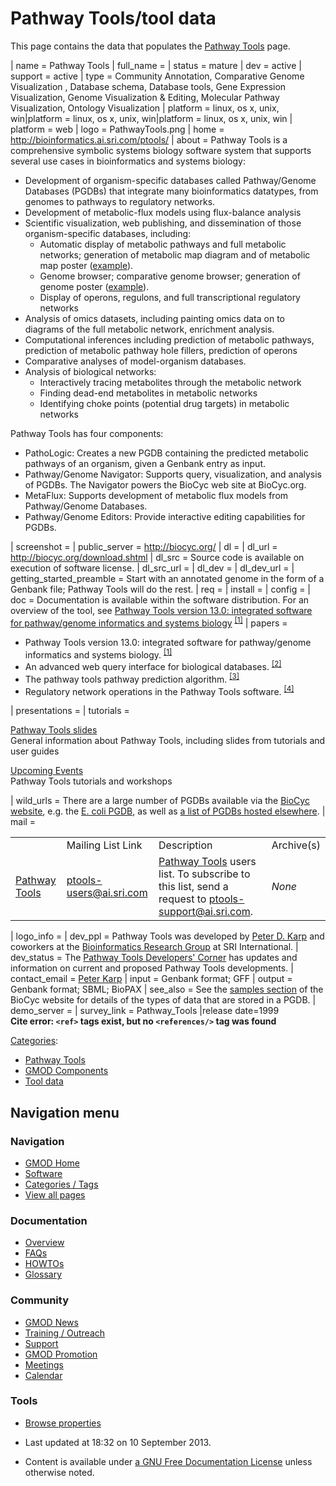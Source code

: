 



<span id="top"></span>


# <span dir="auto">Pathway Tools/tool data</span>









This page contains the data that populates the [Pathway
Tools](../Pathway_Tools.1 "Pathway Tools") page.

\| name = Pathway Tools \| full_name = \| status =
mature \| dev = active \| support = active \| type = Community
Annotation, Comparative Genome Visualization , Database schema, Database
tools, Gene Expression Visualization, Genome Visualization & Editing,
Molecular Pathway Visualization, Ontology Visualization \| platform =
linux, os x, unix, win\|platform = linux, os x, unix, win\|platform =
linux, os x, unix, win \| platform = web \| logo = PathwayTools.png \|
home =
<a href="http://bioinformatics.ai.sri.com/ptools/" class="external free"
rel="nofollow">http://bioinformatics.ai.sri.com/ptools/</a> \| about =
Pathway Tools is a comprehensive symbolic systems biology software
system that supports several use cases in bioinformatics and systems
biology:

- Development of organism-specific databases called Pathway/Genome
  Databases (PGDBs) that integrate many bioinformatics datatypes, from
  genomes to pathways to regulatory networks.
- Development of metabolic-flux models using flux-balance analysis
- Scientific visualization, web publishing, and dissemination of those
  organism-specific databases, including:
  - Automatic display of metabolic pathways and full metabolic networks;
    generation of metabolic map diagram and of metabolic map poster
    (<a href="http://bioinformatics.ai.sri.com/posters/ecoli-metab.pdf"
    class="external text" rel="nofollow">example</a>).
  - Genome browser; comparative genome browser; generation of genome
    poster
    (<a href="http://bioinformatics.ai.sri.com/posters/ecoli-genome.pdf"
    class="external text" rel="nofollow">example</a>).
  - Display of operons, regulons, and full transcriptional regulatory
    networks
- Analysis of omics datasets, including painting omics data on to
  diagrams of the full metabolic network, enrichment analysis.
- Computational inferences including prediction of metabolic pathways,
  prediction of metabolic pathway hole fillers, prediction of operons
- Comparative analyses of model-organism databases.
- Analysis of biological networks:
  - Interactively tracing metabolites through the metabolic network
  - Finding dead-end metabolites in metabolic networks
  - Identifying choke points (potential drug targets) in metabolic
    networks

Pathway Tools has four components:

- PathoLogic: Creates a new PGDB containing the predicted metabolic
  pathways of an organism, given a Genbank entry as input.
- Pathway/Genome Navigator: Supports query, visualization, and analysis
  of PGDBs. The Navigator powers the BioCyc web site at BioCyc.org.
- MetaFlux: Supports development of metabolic flux models from
  Pathway/Genome Databases.
- Pathway/Genome Editors: Provide interactive editing capabilities for
  PGDBs.

\| screenshot = \| public_server =
<a href="http://biocyc.org/" class="external free"
rel="nofollow">http://biocyc.org/</a> \| dl = \| dl_url =
<a href="http://biocyc.org/download.shtml" class="external free"
rel="nofollow">http://biocyc.org/download.shtml</a> \| dl_src = Source
code is available on execution of software license. \| dl_src_url = \|
dl_dev = \| dl_dev_url = \| getting_started_preamble = Start with an
annotated genome in the form of a Genbank file; Pathway Tools will do
the rest. \| req = \| install = \| config = \| doc = Documentation is
available within the software distribution. For an overview of the tool,
see <a href="http://www.ncbi.nlm.nih.gov/pubmed/19955237"
class="external text" rel="nofollow">Pathway Tools version 13.0:
integrated software for pathway/genome informatics and systems
biology</a> <sup>[\[1\]](#cite_note-PMID:19955237-1)</sup> \| papers =

- Pathway Tools version 13.0: integrated software for pathway/genome
  informatics and systems biology.
  <sup>[\[1\]](#cite_note-PMID:19955237-1)</sup>
- An advanced web query interface for biological databases.
  <sup>[\[2\]](#cite_note-PMID:20624715-2)</sup>
- The pathway tools pathway prediction algorithm.
  <sup>[\[3\]](#cite_note-PMID:22675592-3)</sup>
- Regulatory network operations in the Pathway Tools software.
  <sup>[\[4\]](#cite_note-PMID:22998532-4)</sup>

\| presentations = \| tutorials =

<a href="http://bioinformatics.ai.sri.com/ptools/" class="external text"
rel="nofollow">Pathway Tools slides</a>  
General information about Pathway Tools, including slides from tutorials
and user guides

<a href="http://bioinformatics.ai.sri.com/ptools/tutorial/"
class="external text" rel="nofollow">Upcoming Events</a>  
Pathway Tools tutorials and workshops

\| wild_urls = There are a large number of PGDBs available via the
<a href="http://biocyc.org" class="external text" rel="nofollow">BioCyc
website</a>, e.g. the
<a href="http://biocyc.org/ECOLI/" class="external text"
rel="nofollow">E. coli PGDB</a>, as well as
<a href="http://biocyc.org/otherpgdbs.shtml" class="external text"
rel="nofollow">a list of PGDBs hosted elsewhere</a>. \| mail =

|                                                     |                         |                                                                                                                                         |            |
| --------------------------------------------------- | ----------------------- | --------------------------------------------------------------------------------------------------------------------------------------- | ---------- |
|                                                     | Mailing List Link       | Description                                                                                                                             | Archive(s) |
| [Pathway Tools](../Pathway_Tools.1 "Pathway Tools") | ptools-users@ai.sri.com | [Pathway Tools](../Pathway_Tools.1 "Pathway Tools") users list. To subscribe to this list, send a request to ptools-support@ai.sri.com. | _None_     |

\| logo_info = \| dev_ppl = Pathway Tools was developed by
<a href="http://www.ai.sri.com/pkarp/" class="external text"
rel="nofollow">Peter D. Karp</a> and coworkers at the
<a href="http://bioinformatics.ai.sri.com/" class="external text"
rel="nofollow">Bioinformatics Research Group</a> at SRI International.
\| dev_status = The
<a href="http://pathwaytools.blogspot.com/" class="external text"
rel="nofollow">Pathway Tools Developers' Corner</a> has updates and
information on current and proposed Pathway Tools developments. \|
contact_email = <a href="mailto:pkarp@ai.sri.com" class="external text"
rel="nofollow">Peter Karp</a> \| input = Genbank format; GFF \| output =
Genbank format; SBML; BioPAX \| see_also = See the
<a href="http://biocyc.org/samples.shtml" class="external text"
rel="nofollow">samples section</a> of the BioCyc website for details of
the types of data that are stored in a PGDB. \| demo_server = \|
survey_link = Pathway_Tools \|release date=1999  
**Cite error: `<ref>` tags exist, but no `<references/>` tag was found**




[Categories](../Special%3ACategories "Special%3ACategories"):

- [Pathway Tools](../Category%3APathway_Tools "Category%3APathway Tools")
- [GMOD
  Components](../Category%3AGMOD_Components "Category%3AGMOD Components")
- [Tool data](../Category%3ATool_data "Category%3ATool data")






## Navigation menu





<a href="../Main_Page"
style="background-image: url(../../images/GMOD-cogs.png);"
title="Visit the main page"></a>


### Navigation



- <span id="n-GMOD-Home">[GMOD Home](../Main_Page)</span>
- <span id="n-Software">[Software](../GMOD_Components)</span>
- <span id="n-Categories-.2F-Tags">[Categories /
  Tags](../Categories)</span>
- <span id="n-View-all-pages">[View all
  pages](../Special:AllPages)</span>




### Documentation



- <span id="n-Overview">[Overview](../Overview)</span>
- <span id="n-FAQs">[FAQs](../Category%3AFAQ)</span>
- <span id="n-HOWTOs">[HOWTOs](../Category%3AHOWTO)</span>
- <span id="n-Glossary">[Glossary](../Glossary)</span>




### Community



- <span id="n-GMOD-News">[GMOD News](../GMOD_News)</span>
- <span id="n-Training-.2F-Outreach">[Training /
  Outreach](../Training_and_Outreach)</span>
- <span id="n-Support">[Support](../Support)</span>
- <span id="n-GMOD-Promotion">[GMOD Promotion](../GMOD_Promotion)</span>
- <span id="n-Meetings">[Meetings](../Meetings)</span>
- <span id="n-Calendar">[Calendar](../Calendar)</span>




### Tools



- <span id="t-smwbrowselink"><a href="../Special%253ABrowse/Pathway_Tools-2Ftool_data"
  rel="smw-browse">Browse properties</a></span>





- <span id="footer-info-lastmod">Last updated at 18:32 on 10 September 2013.</span>
<!-- - <span id="footer-info-viewcount">28,596 page views.</span> -->
- <span id="footer-info-copyright">Content is available under
  <a href="http://www.gnu.org/licenses/fdl-1.3.html" class="external"
  rel="nofollow">a GNU Free Documentation License</a> unless otherwise
  noted.</span>

<!-- -->



<!-- -->


